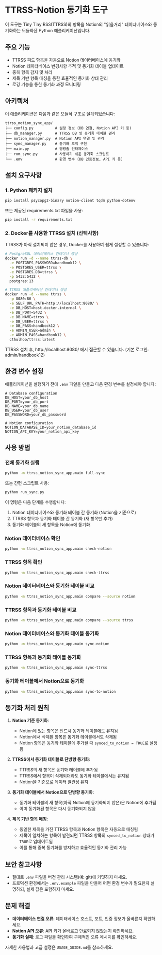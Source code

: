 # TTRSS-Notion 동기화 도구

이 도구는 Tiny Tiny RSS(TTRSS)의 항목을 Notion의 "읽을거리" 데이터베이스와 동기화하는 모듈화된 Python 애플리케이션입니다.

## 주요 기능

- TTRSS 피드 항목을 자동으로 Notion 데이터베이스에 동기화
- Notion 데이터베이스 변경사항 추적 및 동기화 테이블 업데이트
- 중복 항목 감지 및 처리
- 제목 기반 항목 매칭을 통한 효율적인 동기화 상태 관리
- 로깅 기능을 통한 동기화 과정 모니터링

## 아키텍처

이 애플리케이션은 다음과 같은 모듈식 구조로 설계되었습니다:

```
ttrss_notion_sync_app/
├── config.py          # 설정 정보 (DB 연결, Notion API 키 등)
├── db_manager.py      # TTRSS DB 및 동기화 테이블 관리
├── notion_manager.py  # Notion API 연결 및 관리
├── sync_manager.py    # 동기화 로직 구현
├── main.py            # 명령줄 인터페이스
├── run_sync.py        # 사용하기 쉬운 동기화 스크립트
└── .env               # 환경 변수 (DB 인증정보, API 키 등)
```

## 설치 요구사항

### 1. Python 패키지 설치

```bash
pip install psycopg2-binary notion-client tqdm python-dotenv
```

또는 제공된 requirements.txt 파일을 사용:

```bash
pip install -r requirements.txt
```

### 2. Docker를 사용한 TTRSS 설치 (선택사항)

TTRSS가 아직 설치되지 않은 경우, Docker를 사용하여 쉽게 설정할 수 있습니다:

```bash
# PostgreSQL 데이터베이스 컨테이너 생성
docker run -d --name ttrss-db \
  -e POSTGRES_PASSWORD=handbook12 \
  -e POSTGRES_USER=ttrss \
  -e POSTGRES_DB=ttrss \
  -p 5432:5432 \
  postgres:13

# TTRSS 애플리케이션 컨테이너 생성
docker run -d --name ttrss \
  -p 8080:80 \
  -e SELF_URL_PATH=http://localhost:8080/ \
  -e DB_HOST=host.docker.internal \
  -e DB_PORT=5432 \
  -e DB_NAME=ttrss \
  -e DB_USER=ttrss \
  -e DB_PASS=handbook12 \
  -e ADMIN_USER=admin \
  -e ADMIN_PASS=handbook12 \
  cthulhoo/ttrss:latest
```

TTRSS 설치 후, http://localhost:8080/ 에서 접근할 수 있습니다. (기본 로그인: admin/handbook12)

## 환경 변수 설정

애플리케이션을 실행하기 전에 `.env` 파일을 만들고 다음 환경 변수를 설정해야 합니다:

```
# Database configuration
DB_HOST=your_db_host
DB_PORT=your_db_port
DB_NAME=your_db_name
DB_USER=your_db_user
DB_PASSWORD=your_db_password

# Notion configuration
NOTION_DATABASE_ID=your_notion_database_id
NOTION_API_KEY=your_notion_api_key
```

## 사용 방법

### 전체 동기화 실행

```bash
python -m ttrss_notion_sync_app.main full-sync
```

또는 간편 스크립트 사용:

```bash
python run_sync.py
```

이 명령은 다음 단계를 수행합니다:
1. Notion 데이터베이스와 동기화 테이블 간 동기화 (Notion을 기준으로)
2. TTRSS 항목과 동기화 테이블 간 동기화 (새 항목만 추가)
3. 동기화 테이블의 새 항목을 Notion에 동기화

### Notion 데이터베이스 확인

```bash
python -m ttrss_notion_sync_app.main check-notion
```

### TTRSS 항목 확인

```bash
python -m ttrss_notion_sync_app.main check-ttrss
```

### Notion 데이터베이스와 동기화 테이블 비교

```bash
python -m ttrss_notion_sync_app.main compare --source notion
```

### TTRSS 항목과 동기화 테이블 비교

```bash
python -m ttrss_notion_sync_app.main compare --source ttrss
```

### Notion 데이터베이스와 동기화 테이블 동기화

```bash
python -m ttrss_notion_sync_app.main sync-notion
```

### TTRSS 항목과 동기화 테이블 동기화

```bash
python -m ttrss_notion_sync_app.main sync-ttrss
```

### 동기화 테이블에서 Notion으로 동기화

```bash
python -m ttrss_notion_sync_app.main sync-to-notion
```

## 동기화 처리 원칙

1. **Notion 기준 동기화**:
   - Notion에 있는 항목은 반드시 동기화 테이블에도 유지됨
   - Notion에서 삭제된 항목은 동기화 테이블에서도 삭제됨
   - Notion 항목은 동기화 테이블에 추가될 때 `synced_to_notion = TRUE`로 설정됨

2. **TTRSS에서 동기화 테이블로 단방향 동기화**:
   - TTRSS의 새 항목은 동기화 테이블에 추가됨
   - TTRSS에서 항목이 삭제되더라도 동기화 테이블에서는 유지됨
   - Notion을 기준으로 데이터 일관성 유지

3. **동기화 테이블에서 Notion으로 단방향 동기화**:
   - 동기화 테이블의 새 항목(아직 Notion에 동기화되지 않은)은 Notion에 추가됨
   - 이미 동기화된 항목은 다시 동기화되지 않음

4. **제목 기반 항목 매칭**:
   - 동일한 제목을 가진 TTRSS 항목과 Notion 항목은 자동으로 매칭됨
   - 제목이 일치하는 항목이 발견되면 TTRSS 항목의 `synced_to_notion` 상태가 `TRUE`로 업데이트됨
   - 이를 통해 중복 동기화를 방지하고 효율적인 동기화 관리 가능

## 보안 참고사항

- 절대로 `.env` 파일을 버전 관리 시스템(예: git)에 커밋하지 마세요.
- 프로덕션 환경에서는 `.env.example` 파일을 만들어 어떤 환경 변수가 필요한지 설명하되, 실제 값은 포함하지 마세요.

## 문제 해결

- **데이터베이스 연결 오류**: 데이터베이스 호스트, 포트, 인증 정보가 올바른지 확인하세요.
- **Notion API 오류**: API 키가 올바르고 만료되지 않았는지 확인하세요.
- **동기화 실패**: 로그 파일을 확인하여 구체적인 오류 메시지를 확인하세요.

자세한 사용법과 고급 설정은 `USAGE_GUIDE.md`를 참조하세요.
